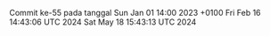 Commit ke-55 pada tanggal Sun Jan 01 14:00 2023 +0100
Fri Feb 16 14:43:06 UTC 2024
Sat May 18 15:43:13 UTC 2024

